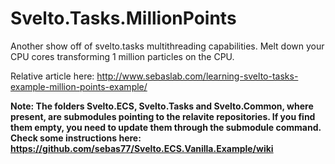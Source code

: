 # Svelto.Tasks.MillionPoints

Another show off of svelto.tasks multithreading capabilities. Melt down your CPU cores transforming 1 million particles on the CPU.

Relative article here: http://www.sebaslab.com/learning-svelto-tasks-example-million-points-example/

**Note: The folders Svelto.ECS, Svelto.Tasks and Svelto.Common, where present, are submodules pointing to the relavite repositories. If you find them empty, you need to update them through the submodule command. Check some instructions here: https://github.com/sebas77/Svelto.ECS.Vanilla.Example/wiki**
